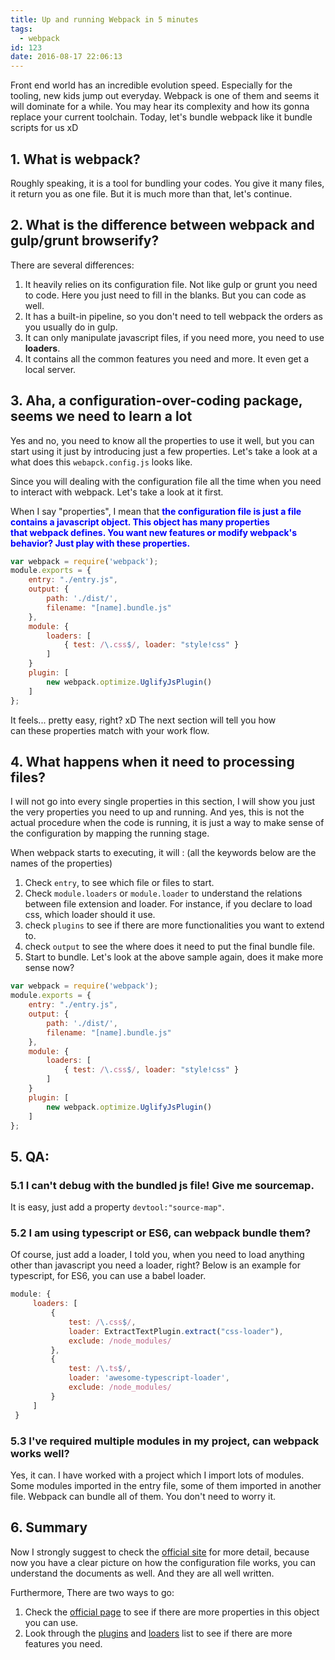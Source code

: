 ```yaml
---
title: Up and running Webpack in 5 minutes
tags:
  - webpack
id: 123
date: 2016-08-17 22:06:13
---
```


Front end world has an incredible evolution speed. Especially for the tooling, new kids jump out everyday. Webpack is one of them and seems it will dominate for a while. You may hear its complexity and how its gonna replace your current toolchain. Today, let's bundle webpack like it bundle scripts for us xD

<!--more-->

## 1. What is webpack?

Roughly speaking, it is a tool for bundling your codes. You give it many files, it return you as one file. But it is much more than that, let's continue.

## 2. What is the difference between webpack and gulp/grunt browserify?

There are several differences:

1.  It heavily relies on its configuration file. Not like gulp or grunt you need to code. Here you just need to fill in the blanks. But you can code as well.
2.  It has a built-in pipeline, so you don't need to tell webpack the orders as you usually do in gulp.
3.  It can only manipulate javascript files, if you need more, you need to use **loaders**.
4.  It contains all the common features you need and more. It even get a local server.

## 3. Aha, a configuration-over-coding package, seems we need to learn a lot

Yes and no, you need to know all the properties to use it well, but you can start using it just by introducing just a few properties. Let's take a look at a what does this `webapck.config.js` looks like.

Since you will dealing with the configuration file all the time when you need to interact with webpack. Let's take a look at it first.

When I say "properties", I mean that <span style="color: #0000ff;">**the configuration file is just a file contains a javascript object. This object has many properties that webpack defines. You want new features or modify webpack's behavior? Just play with these properties.**</span>

```javascript
var webpack = require('webpack');
module.exports = {
    entry: "./entry.js",
    output: {
        path: './dist/',
        filename: "[name].bundle.js"
    },
    module: {
        loaders: [
            { test: /\.css$/, loader: "style!css" }
        ]
    }
    plugin: [
        new webpack.optimize.UglifyJsPlugin()
    ]
};
```
It feels... pretty easy, right? xD The next section will tell you how can these properties match with your work flow.

## 4. What happens when it need to processing files?

I will not go into every single properties in this section, I will show you just the very properties you need to up and running. And yes, this is not the actual procedure when the code is running, it is just a way to make sense of the configuration by mapping the running stage.

When webpack starts to executing, it will : (all the keywords below are the names of the properties)

1.  Check `entry`, to see which file or files to start.
2.  Check `module.loaders` or `module.loader` to understand the relations between file extension and loader. For instance, if you declare to load css, which loader should it use.
3.  check `plugins` to see if there are more functionalities you want to extend to.
4.  check `output` to see the where does it need to put the final bundle file.
5.  Start to bundle.
Let's look at the above sample again, does it make more sense now?

```javascript
var webpack = require('webpack');
module.exports = {
    entry: "./entry.js",
    output: {
        path: './dist/',
        filename: "[name].bundle.js"
    },
    module: {
        loaders: [
            { test: /\.css$/, loader: "style!css" }
        ]
    }
    plugin: [
        new webpack.optimize.UglifyJsPlugin()
    ]
};
```

## 5. QA:

### 5.1 I can't debug with the bundled js file! Give me sourcemap.

It is easy, just add a property `devtool:"source-map"`.

### 5.2 I am using typescript or ES6, can webpack bundle them?

Of course, just add a loader, I told you, when you need to load anything other than javascript you need a loader, right? Below is an example for typescript, for ES6, you can use a babel loader.

```javascript
module: {
     loaders: [
         {
             test: /\.css$/,
             loader: ExtractTextPlugin.extract("css-loader"),
             exclude: /node_modules/
         },
         {
             test: /\.ts$/,
             loader: 'awesome-typescript-loader',
             exclude: /node_modules/
         }
     ]
 }
 ```

### 5.3 I've required multiple modules in my project, can webpack works well?

Yes, it can. I have worked with a project which I import lots of modules. Some modules imported in the entry file, some of them imported in another file. Webpack can bundle all of them. You don't need to worry it.

## 6. Summary

Now I strongly suggest to check the [official site](http://webpack.github.io) for more detail, because now you have a clear picture on how the configuration file works, you can understand the documents as well. And they are all well written.

Furthermore, There are two ways to go:

1.  Check the [official page](http://webpack.github.io/docs/configuration.html) to see if there are more properties in this object you can use.
2.  Look through the [plugins](http://webpack.github.io/docs/list-of-plugins.html) and [loaders](http://webpack.github.io/docs/list-of-loaders.html) list to see if there are more features you need.
